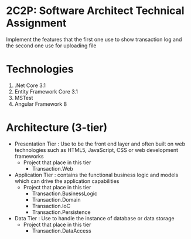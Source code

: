 # 2C2P: Software Architect Technical Assignment
Implement the features that the first one use to show transaction log and the second one use for uploading file 

# Technologies
1. .Net Core 3.1  
1. Entity Framework Core 3.1  
1. MSTest  
1. Angular Framework 8  
# Architecture (3-tier)
* Presentation Tier : Use to be the front end layer and often built on web technologies such as HTML5, JavaScript, CSS or web development frameworks
  * Project that place in this tier
    * Transaction.Web  
* Application Tier : contains the functional business logic and models which can drive the application capabilities  
  * Project that place in this tier
    * Transaction.BusinessLogic
    * Transaction.Domain
    * Transaction.IoC
    * Transaction.Persistence
* Data Tier : Use to handle the instance of database or data storage
  * Project that place in this tier
    * Transaction.DataAccess
